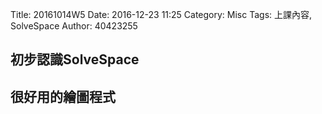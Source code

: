 Title: 20161014W5
Date: 2016-12-23 11:25
Category: Misc
Tags: 上課內容, SolveSpace
Author: 40423255

<h2>初步認識SolveSpace<h2>
很好用的繪圖程式